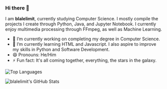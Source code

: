 ### Hi there 👋

I am **blalelimit**, currently studying Computer Science. I mostly compile the projects I create through Python, Java, and Jupyter Notebook. I currently enjoy multimedia processing through FFmpeg, as well as Machine Learning.

- 🔭 I’m currently working on completing my degree in Computer Science.
- 🌱 I’m currently learning HTML and Javascript. I also aspire to improve my skills in Python and Software Development.
- 😄 Pronouns: He/Him
- ⚡ Fun fact: It's all coming together, everything, the stars in the galaxy.

![Top Languages](https://github-readme-stats.vercel.app/api/top-langs/?username=blalelimit&layout=compact&theme=github_dark&hide_border=true)

![blalelimit's GitHub Stats](https://github-readme-stats.vercel.app/api?username=blalelimit&show_icons=true&hide_border=true&theme=github_dark)